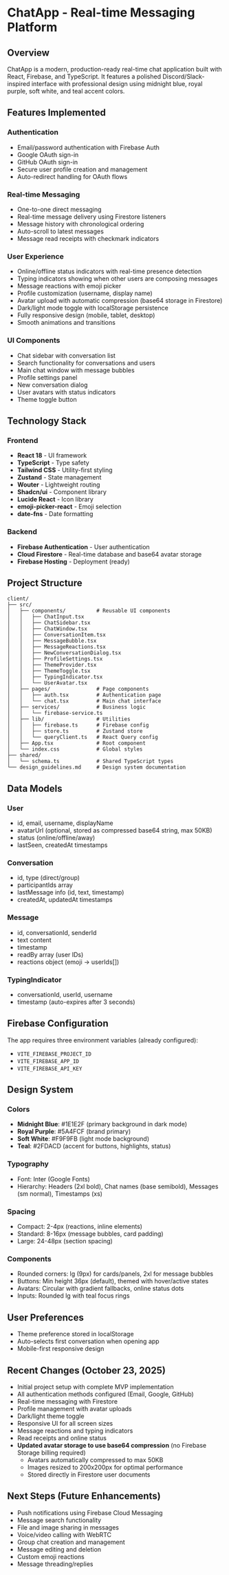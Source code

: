 # ChatApp - Real-time Messaging Platform

## Overview
ChatApp is a modern, production-ready real-time chat application built with React, Firebase, and TypeScript. It features a polished Discord/Slack-inspired interface with professional design using midnight blue, royal purple, soft white, and teal accent colors.

## Features Implemented

### Authentication
- Email/password authentication with Firebase Auth
- Google OAuth sign-in
- GitHub OAuth sign-in
- Secure user profile creation and management
- Auto-redirect handling for OAuth flows

### Real-time Messaging
- One-to-one direct messaging
- Real-time message delivery using Firestore listeners
- Message history with chronological ordering
- Auto-scroll to latest messages
- Message read receipts with checkmark indicators

### User Experience
- Online/offline status indicators with real-time presence detection
- Typing indicators showing when other users are composing messages
- Message reactions with emoji picker
- Profile customization (username, display name)
- Avatar upload with automatic compression (base64 storage in Firestore)
- Dark/light mode toggle with localStorage persistence
- Fully responsive design (mobile, tablet, desktop)
- Smooth animations and transitions

### UI Components
- Chat sidebar with conversation list
- Search functionality for conversations and users
- Main chat window with message bubbles
- Profile settings panel
- New conversation dialog
- User avatars with status indicators
- Theme toggle button

## Technology Stack

### Frontend
- **React 18** - UI framework
- **TypeScript** - Type safety
- **Tailwind CSS** - Utility-first styling
- **Zustand** - State management
- **Wouter** - Lightweight routing
- **Shadcn/ui** - Component library
- **Lucide React** - Icon library
- **emoji-picker-react** - Emoji selection
- **date-fns** - Date formatting

### Backend
- **Firebase Authentication** - User authentication
- **Cloud Firestore** - Real-time database and base64 avatar storage
- **Firebase Hosting** - Deployment (ready)

## Project Structure

```
client/
├── src/
│   ├── components/          # Reusable UI components
│   │   ├── ChatInput.tsx
│   │   ├── ChatSidebar.tsx
│   │   ├── ChatWindow.tsx
│   │   ├── ConversationItem.tsx
│   │   ├── MessageBubble.tsx
│   │   ├── MessageReactions.tsx
│   │   ├── NewConversationDialog.tsx
│   │   ├── ProfileSettings.tsx
│   │   ├── ThemeProvider.tsx
│   │   ├── ThemeToggle.tsx
│   │   ├── TypingIndicator.tsx
│   │   └── UserAvatar.tsx
│   ├── pages/               # Page components
│   │   ├── auth.tsx         # Authentication page
│   │   └── chat.tsx         # Main chat interface
│   ├── services/            # Business logic
│   │   └── firebase-service.ts
│   ├── lib/                 # Utilities
│   │   ├── firebase.ts      # Firebase config
│   │   ├── store.ts         # Zustand store
│   │   └── queryClient.ts   # React Query config
│   ├── App.tsx              # Root component
│   └── index.css            # Global styles
├── shared/
│   └── schema.ts            # Shared TypeScript types
└── design_guidelines.md     # Design system documentation
```

## Data Models

### User
- id, email, username, displayName
- avatarUrl (optional, stored as compressed base64 string, max 50KB)
- status (online/offline/away)
- lastSeen, createdAt timestamps

### Conversation
- id, type (direct/group)
- participantIds array
- lastMessage info (id, text, timestamp)
- createdAt, updatedAt timestamps

### Message
- id, conversationId, senderId
- text content
- timestamp
- readBy array (user IDs)
- reactions object (emoji -> userIds[])

### TypingIndicator
- conversationId, userId, username
- timestamp (auto-expires after 3 seconds)

## Firebase Configuration

The app requires three environment variables (already configured):
- `VITE_FIREBASE_PROJECT_ID`
- `VITE_FIREBASE_APP_ID`
- `VITE_FIREBASE_API_KEY`

## Design System

### Colors
- **Midnight Blue**: #1E1E2F (primary background in dark mode)
- **Royal Purple**: #5A4FCF (brand primary)
- **Soft White**: #F9F9FB (light mode background)
- **Teal**: #2FDACD (accent for buttons, highlights, status)

### Typography
- Font: Inter (Google Fonts)
- Hierarchy: Headers (2xl bold), Chat names (base semibold), Messages (sm normal), Timestamps (xs)

### Spacing
- Compact: 2-4px (reactions, inline elements)
- Standard: 8-16px (message bubbles, card padding)
- Large: 24-48px (section spacing)

### Components
- Rounded corners: lg (9px) for cards/panels, 2xl for message bubbles
- Buttons: Min height 36px (default), themed with hover/active states
- Avatars: Circular with gradient fallbacks, online status dots
- Inputs: Rounded lg with teal focus rings

## User Preferences
- Theme preference stored in localStorage
- Auto-selects first conversation when opening app
- Mobile-first responsive design

## Recent Changes (October 23, 2025)
- Initial project setup with complete MVP implementation
- All authentication methods configured (Email, Google, GitHub)
- Real-time messaging with Firestore
- Profile management with avatar uploads
- Dark/light theme toggle
- Responsive UI for all screen sizes
- Message reactions and typing indicators
- Read receipts and online status
- **Updated avatar storage to use base64 compression** (no Firebase Storage billing required)
  - Avatars automatically compressed to max 50KB
  - Images resized to 200x200px for optimal performance
  - Stored directly in Firestore user documents

## Next Steps (Future Enhancements)
- Push notifications using Firebase Cloud Messaging
- Message search functionality
- File and image sharing in messages
- Voice/video calling with WebRTC
- Group chat creation and management
- Message editing and deletion
- Custom emoji reactions
- Message threading/replies
